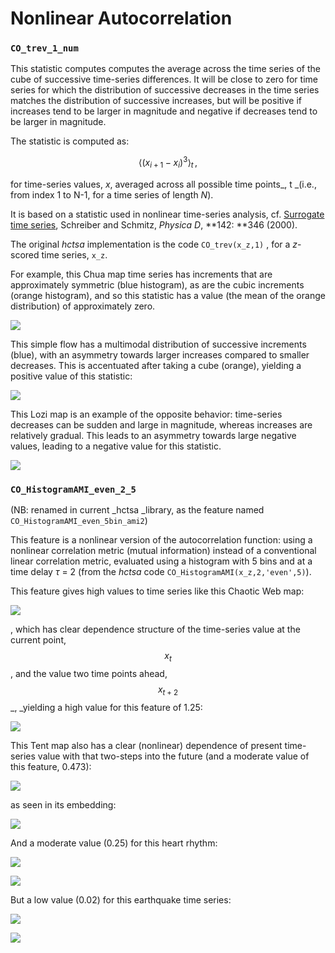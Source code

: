 # Nonlinear Autocorrelation

### `CO_trev_1_num`

This statistic computes computes the average across the time series of the cube of successive time-series differences. It will be close to zero for time series for which the distribution of successive decreases in the time series matches the distribution of successive increases, but will be positive if increases tend to be larger in magnitude and negative if decreases tend to be larger in magnitude.

The statistic is computed as:

$$
\langle (x_{i+1} - x_i)^3\rangle_t\,,
$$

for time-series values, _x_, averaged across all possible time points_, t _(i.e., from index 1 to N-1, for a time series of length _N_).

It is based on a statistic used in nonlinear time-series analysis, cf. [Surrogate time series](https://doi.org/10.1016/S0167-2789\(00\)00043-9), Schreiber and Schmitz, _Physica D_, **142: **346 (2000).

The original _hctsa_ implementation is the code `CO_trev(x_z,1)` , for a _z_-scored time series, `x_z`.

For example, this Chua map time series has increments that are approximately symmetric (blue histogram), as are the cubic increments (orange histogram), and so this statistic has a value (the mean of the orange distribution) of approximately zero.

![](<../.gitbook/assets/image (23).png>)

This simple flow has a multimodal distribution of successive increments (blue), with an asymmetry towards larger increases compared to smaller decreases. This is accentuated after taking a cube (orange), yielding a positive value of this statistic:

![](<../.gitbook/assets/image (24).png>)

This Lozi map is an example of the opposite behavior: time-series decreases can be sudden and large in magnitude, whereas increases are relatively gradual. This leads to an asymmetry towards large negative values, leading to a negative value for this statistic.

![](<../.gitbook/assets/image (25).png>)

### `CO_HistogramAMI_even_2_5`

(NB: renamed in current _hctsa _library, as the feature named `CO_HistogramAMI_even_5bin_ami2`)

This feature is a nonlinear version of the autocorrelation function: using a nonlinear correlation metric (mutual information) instead of a conventional linear correlation metric, evaluated using a histogram with 5 bins and at a time delay _τ_ = 2 (from the _hctsa_ code `CO_HistogramAMI(x_z,2,'even',5)`).

This feature gives high values to time series like this Chaotic Web map:

![](<../.gitbook/assets/image (26) (1).png>)

, which has clear dependence structure of the time-series value at the current point, $$x_t$$, and the value two time points ahead, $$x_{t+2}$$_, _yielding a high value for this feature of 1.25:

&#x20;![](<../.gitbook/assets/image (31) (1).png>)

This Tent map also has a clear (nonlinear) dependence of present time-series value with that two-steps into the future (and a moderate value of this feature, 0.473):

![](<../.gitbook/assets/image (32) (1).png>)

as seen in its embedding:

![](<../.gitbook/assets/image (33) (1).png>)

And a moderate value (0.25) for this heart rhythm:

![](<../.gitbook/assets/image (29) (1).png>)

![](<../.gitbook/assets/image (34) (1).png>)

But a low value (0.02) for this earthquake time series:

![](<../.gitbook/assets/image (27) (1).png>)

![](<../.gitbook/assets/image (30) (1).png>)







